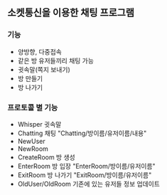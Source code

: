 ## 소켓통신을 이용한 채팅 프로그램

### 기능

- 양방향, 다중접속
- 같은 방 유저들끼리 채팅 가능
- 귓속말(쪽지 보내기)
- 방 만들기
- 방 나가기



### 프로토콜 별 기능

- Whisper 귓속말
- Chatting 채팅 "Chatting/방이름/유저이름/내용"
- NewUser
- NewRoom
- CreateRoom 방 생성
- EnterRoom 방 입장 "EnterRoom/방이름/유저이름"
- ExitRoom 방 나가기 "ExitRoom/방이름/유저이름"
- OldUser/OldRoom 기존에 있는 유저들 정보 업데이트

